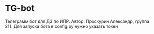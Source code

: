 # TG-bot
Телеграмм бот для ДЗ по ИПР.
Автор: Проскурин Александр, группа 211.
Для запуска бота в config.py нужно указать токен

